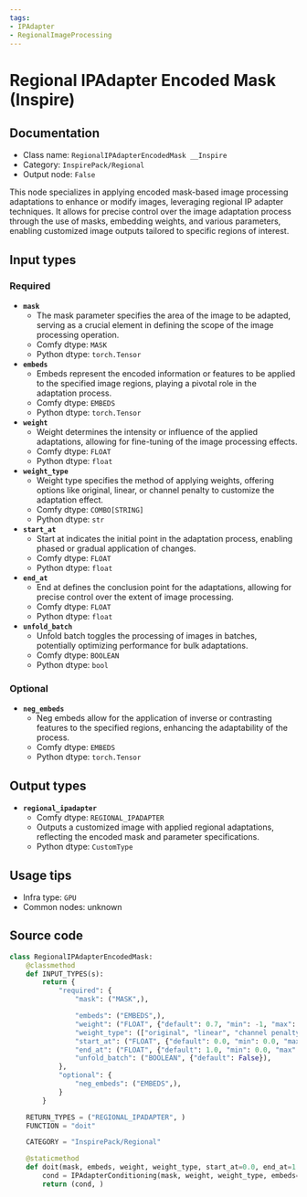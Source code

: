 ```yaml
---
tags:
- IPAdapter
- RegionalImageProcessing
---
```


# Regional IPAdapter Encoded Mask (Inspire)
## Documentation
- Class name: `RegionalIPAdapterEncodedMask __Inspire`
- Category: `InspirePack/Regional`
- Output node: `False`

This node specializes in applying encoded mask-based image processing adaptations to enhance or modify images, leveraging regional IP adapter techniques. It allows for precise control over the image adaptation process through the use of masks, embedding weights, and various parameters, enabling customized image outputs tailored to specific regions of interest.
## Input types
### Required
- **`mask`**
    - The mask parameter specifies the area of the image to be adapted, serving as a crucial element in defining the scope of the image processing operation.
    - Comfy dtype: `MASK`
    - Python dtype: `torch.Tensor`
- **`embeds`**
    - Embeds represent the encoded information or features to be applied to the specified image regions, playing a pivotal role in the adaptation process.
    - Comfy dtype: `EMBEDS`
    - Python dtype: `torch.Tensor`
- **`weight`**
    - Weight determines the intensity or influence of the applied adaptations, allowing for fine-tuning of the image processing effects.
    - Comfy dtype: `FLOAT`
    - Python dtype: `float`
- **`weight_type`**
    - Weight type specifies the method of applying weights, offering options like original, linear, or channel penalty to customize the adaptation effect.
    - Comfy dtype: `COMBO[STRING]`
    - Python dtype: `str`
- **`start_at`**
    - Start at indicates the initial point in the adaptation process, enabling phased or gradual application of changes.
    - Comfy dtype: `FLOAT`
    - Python dtype: `float`
- **`end_at`**
    - End at defines the conclusion point for the adaptations, allowing for precise control over the extent of image processing.
    - Comfy dtype: `FLOAT`
    - Python dtype: `float`
- **`unfold_batch`**
    - Unfold batch toggles the processing of images in batches, potentially optimizing performance for bulk adaptations.
    - Comfy dtype: `BOOLEAN`
    - Python dtype: `bool`
### Optional
- **`neg_embeds`**
    - Neg embeds allow for the application of inverse or contrasting features to the specified regions, enhancing the adaptability of the process.
    - Comfy dtype: `EMBEDS`
    - Python dtype: `torch.Tensor`
## Output types
- **`regional_ipadapter`**
    - Comfy dtype: `REGIONAL_IPADAPTER`
    - Outputs a customized image with applied regional adaptations, reflecting the encoded mask and parameter specifications.
    - Python dtype: `CustomType`
## Usage tips
- Infra type: `GPU`
- Common nodes: unknown


## Source code
```python
class RegionalIPAdapterEncodedMask:
    @classmethod
    def INPUT_TYPES(s):
        return {
            "required": {
                "mask": ("MASK",),

                "embeds": ("EMBEDS",),
                "weight": ("FLOAT", {"default": 0.7, "min": -1, "max": 3, "step": 0.05}),
                "weight_type": (["original", "linear", "channel penalty"],),
                "start_at": ("FLOAT", {"default": 0.0, "min": 0.0, "max": 1.0, "step": 0.001}),
                "end_at": ("FLOAT", {"default": 1.0, "min": 0.0, "max": 1.0, "step": 0.001}),
                "unfold_batch": ("BOOLEAN", {"default": False}),
            },
            "optional": {
                "neg_embeds": ("EMBEDS",),
            }
        }

    RETURN_TYPES = ("REGIONAL_IPADAPTER", )
    FUNCTION = "doit"

    CATEGORY = "InspirePack/Regional"

    @staticmethod
    def doit(mask, embeds, weight, weight_type, start_at=0.0, end_at=1.0, unfold_batch=False, neg_embeds=None):
        cond = IPAdapterConditioning(mask, weight, weight_type, embeds=embeds, start_at=start_at, end_at=end_at, unfold_batch=unfold_batch, neg_embeds=neg_embeds)
        return (cond, )

```
